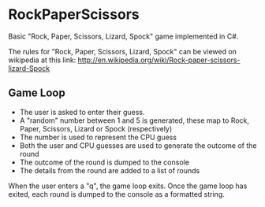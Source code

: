 RockPaperScissors
=================

Basic "Rock, Paper, Scissors, Lizard, Spock" game implemented in C#.

The rules for "Rock, Paper, Scissors, Lizard, Spock" can be viewed on wikipedia at this link: http://en.wikipedia.org/wiki/Rock-paper-scissors-lizard-Spock

Game Loop
---------

* The user is asked to enter their guess.
* A "random" number between 1 and 5 is generated, these map to Rock, Paper, Scissors, Lizard or Spock (respectively)
* The number is used to represent the CPU guess
* Both the user and CPU guesses are used to generate the outcome of the round
* The outcome of the round is dumped to the console
* The details from the round are added to a list of rounds

When the user enters a "q", the game loop exits. Once the game loop has exited, each round is dumped to the console as a formatted string.
